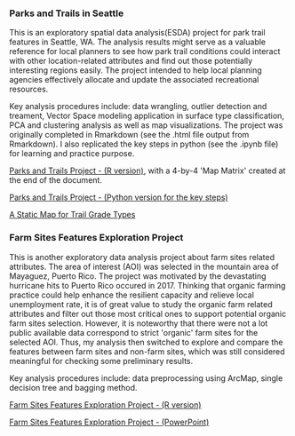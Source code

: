 ### Parks and Trails in Seattle

This is an exploratory spatial data analysis(ESDA) project for park trail features in Seattle, WA. The analysis results might serve as a valuable reference for local planners to see how park trail conditions could interact with other location-related attributes and find out those potentially interesting regions easily. The project intended to help local planning agencies effectively allocate and update the associated recreational resources.

Key analysis procedures include: data wrangling, outlier detection and treament, Vector Space modeling application in surface type classification, PCA and clustering analysis as well as map visualizations. The project was originally completed in Rmarkdown (see the .html file output from Rmarkdown). I also replicated the key steps in python (see the .ipynb file) for learning and practice purpose. 


[Parks and Trails Project - (R version)](http://htmlpreview.github.io/?https://github.com/wanjingz/Academic-Projects/blob/master/Parks%20and%20Trails/Project2_Jingzhe_Wang.html), with a 4-by-4 'Map Matrix' created at the end of the document.

[Parks and Trails Project - (Python version for the key steps)](https://github.com/wanjingz/Academic-Projects/blob/master/Parks%20and%20Trails/Park%20Trail%20Project%20in%20Python.ipynb)

[A Static Map for Trail Grade Types](https://github.com/wanjingz/Academic-Projects/blob/master/Parks%20and%20Trails/Seattle%20Parks%20and%20Trails%20Static%20Map.pdf)

### Farm Sites Features Exploration Project

This is another exploratory data analysis project about farm sites related attributes. The area of interest (AOI) was selected in the mountain area of Mayaguez, Puerto Rico. The project was motivated by the devastating hurricane hits to Puerto Rico occured in 2017. Thinking that organic farming practice could help enhance the resilient capacity and relieve local unemployment rate, it is of great value to study the organic farm related attributes and filter out those most critical ones to support potential organic farm sites selection. However, it is noteworthy that there were not a lot public available data correspond to strict 'organic' farm sites for the selected AOI. Thus, my analysis then switched to explore and compare the features between farm sites and non-farm sites, which was still considered meaningful for checking some preliminary results.

Key analysis procedures include: data preprocessing using ArcMap, single decision tree and bagging method.

[Farm Sites Features Exploration Project - (R version)](http://htmlpreview.github.io/?https://github.com/wanjingz/Academic-Projects/blob/master/Farm%20Sites%20Features%20Exploration/farm_sites_attributes_project.pdf)

[Farm Sites Features Exploration Project - (PowerPoint)](http://htmlpreview.github.io/?https://github.com/wanjingz/Academic-Projects/blob/master/Farm%20Sites%20Features%20Exploration/farm_sites_attributes_ppt.pdf)
